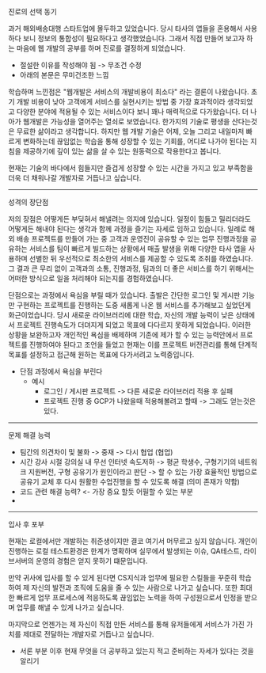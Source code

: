 진로의 선택 동기

과거 해외배송대행 스타트업에 몰두하고 있었습니다. 당시 타사의 앱들을 혼용해서 사용하다 보니 정보의 통합성이 필요하다고 생각했었습니다. 
그래서 직접 만들어 보고자 하는 마음에 웹 개발의 공부를 하며 진로를 결정하게 되었습니다. 

- 절설한 이유를 작성해야 됨 -> 무조건 수정
- 아래의 본문은 무미건조한 느낌

학습하며 느낀점은
"웹개발은 서비스의 개발비용이 최소다" 라는 결론이 나왔습니다. 초기 개발 비용이 낮아 고객에게 서비스를 실현시키는 방법 중 가장 효과적이라 생각되었고 다양한 분야에 적용될 수 있는 서비스이다 보니 꽤나 매력적으로 다가왔습니다.
더 나아가 웹개발은 가능성을 열어주는 열쇠로 보였습니다. 한가지의 기술로 평생을 산다는것은 무료한 삶이라고 생각합니다. 하지만 웹 개발 기술은 어제, 오늘 그리고 내일마저 빠르게 변화하는데 끊임없는 학습을 통해 성장할 수 있는 기회를, 어디로 나가야 된다는 지침을 제공하기에 깊이 있는 삶을 살 수 있는 원동력으로 작용한다고 봅니다.

현재는 기술의 바다에서 힘들지만 즐겁게 성장할 수 있는 시간을 가지고 있고 부족함을 더욱 더 채워나갈 개발자로 거듭나고 싶습니다.


----------------------------------

성격의 장단점

저의 장점은 어떻게든 부딪혀서 해낼려는 의지에 있습니다.
일정이 힘들고 밀리더라도 어떻게든 해내야 된다는 생각과 함께 과정을 즐기는 자세로 임하고 있습니다. 
일례로 해외 배송 프로젝트를 만들어 가는 중 고객과 운영진이 공유할 수 있는 업무 진행과정을 공유하는 서비스를 팀이 빠르게 빌드하는 상황에서 매출 발생을 위해 다양한 타사 앱을 사용하며 선별한 뒤 우선적으로 최소한의 서비스를 제공할 수 있도록 조취를 하였습니다. 그 결과 큰 무리 없이 고객과의 소통, 진행과정, 팀과의 더 좋은 서비스를 하기 위해서는 어떠한 방식으로 일을 처리해야 되는지를 경험하였습니다. 

단점으로는 과정에서 욕심을 부릴 때가 있습니다.
출발은 간단한 로그인 및 게시판 기능만 구현하는 프로젝트를 진행하는 도중 새롭게 나온 웹 서비스를 추가해보고 싶었던게 화근이었습니다. 당시 새로운 라이브러리에 대한 학습, 자신의 개발 능력이 낮은 상태에서 프로젝트 진행속도가 더뎌지게 되었고 목표에 다다르지 못하게 되었습니다. 
이러한 상황을 보완하고자 개인적인 욕심을 배제하며 기존에 제가 할 수 있는 능력안에서 프로젝트를 진행하여야 된다고 조언을 들었고 현재는 이를 프로젝트 버전관리를 통해 단계적 목표를 설정하고 접근해 원하는 목표에 다가서려고 노력중입니다.  

- 단점 과정에서 욕심을 부린다 
  * 예시
    + 로그인 / 게시판 프로젝트 -> 다른 새로운 라이브러리 적용 후 실패
    + 프로젝트 진행 중 GCP가 나왔을때 적용해볼려고 할때 -> 그래도 얻는것은 있다. 


---------------------------------------

문제 해결 능력

- 팀간의 의견차이 및 불화 -> 중재 -> 다시 협업 (협업)
- 시간 강사 시절 강의실 내 무선 인터넷 속도저하 -> 평균 학생수, 구형기기의 네트워크 지원버전, 구형 공유기가 원인이라고 판단 -> 할 수 있는 가장 효율적인 방법으로 공유기 교체 후 다시 원활한 수업진행을 할 수 있도록 해결 (의미 존재가 약함)
- 코드 관련 해결 능력? <- 가장 중요 할듯 어필할 수 있는 부분
- 
---------------------------------------

입사 후 포부

현재는 로컬에서만 개발하는 취준생이지만 결코 여기서 머무르고 싶지 않습니다. 개인이 진행하는 로컬 테스트환경은 한계가 명확하며 실무에서 발생되는 이슈, QA테스트, 라이브서버의 운영의 경험은 얻지 못하기 떄문입니다. 

만약 귀사에 입사를 할 수 있게 된다면 CS지식과 업무에 필요한 스킬들을 꾸준히 학습하여 제 자신의 발전과 조직에 도움을 줄 수 있는 사람으로 나가고 싶습니다. 
또한 최대한 빠르게 업무 프로세스에 적응하도록 끊임없는 노력을 하여 구성원으로서 인정을 받으며 업무를 해낼 수 있게 나가고 싶습니다. 

마지막으로 언젠가는 제 자신이 직접 만든 서비스를 통해 유저들에게 서비스가 가진 가치를 제대로 전달하는 개발자로 거듭나고 싶습니다.

- 서론 부분 이후 현재 무엇을 더 공부하고 있는지 적고 준비하는 자세가 있다는 것을 알리기